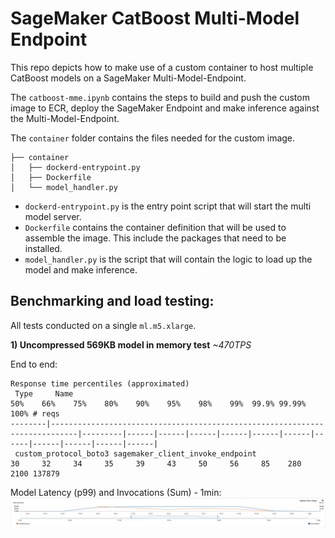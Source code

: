 # SageMaker CatBoost Multi-Model Endpoint
This repo depicts how to make use of a custom container to host multiple CatBoost models on a SageMaker Multi-Model-Endpoint.

The `catboost-mme.ipynb` contains the steps to build and push the custom image to ECR, deploy the SageMaker Endpoint and make inference against the Multi-Model-Endpoint.

The `container` folder contains the files needed for the custom image. 

```
├── container
│   ├── dockerd-entrypoint.py
│   ├── Dockerfile
│   └── model_handler.py
```

- `dockerd-entrypoint.py` is the entry point script that will start the multi model server.
- `Dockerfile` contains the container definition that will be used to assemble the image. This include the packages that need to be installed.
- `model_handler.py` is the script that will contain the logic to load up the model and make inference.

## Benchmarking and load testing:

All tests conducted on a single `ml.m5.xlarge`.	

**1) Uncompressed 569KB model in memory test**
*~470TPS*

End to end:
```
Response time percentiles (approximated)
 Type     Name                                                                              50%    66%    75%    80%    90%    95%    98%    99%  99.9% 99.99%   100% # reqs
--------|----------------------------------------------------------------------------|---------|------|------|------|------|------|------|------|------|------|------|------|
 custom_protocol_boto3 sagemaker_client_invoke_endpoint                                      30     32     34     35     39     43     50     56     85    280   2100 137879
```

Model Latency (p99) and Invocations (Sum) - 1min:
![metric1](https://github.com/marckarp/sagemaker-catboost-mme/blob/fce2d7eaf36ac10f2cffa147895921d162fd50bc/small-model-hot-metrics.png)
